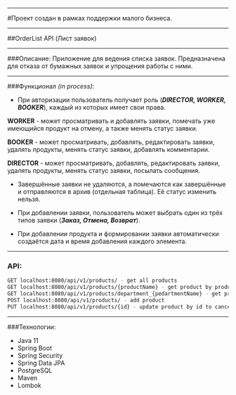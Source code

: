 ***
#Проект создан в рамках поддержки малого бизнеса. 
***
##OrderList API (Лист заявок)
***
###Описание: Приложение для ведения списка заявок. Предназначена для отказа от бумажных заявок и упрощения работы с ними.
***
###Функционал *(in process)*:

- При авторизации пользователь получает роль (***DIRECTOR, WORKER, BOOKER***), каждый из которых имеет свои права.

**WORKER** - может просматривать и добавлять заявки, помечать уже имеющийся продукт на отмену, а также менять статус заявки.


**BOOKER** - может просматривать, добавлять, редактировать заявки, удалять продукты, менять статус заявки, добавлять комментарии.


**DIRECTOR** - может просматривать, добавлять, редактировать заявки, удалять продукты, менять статус заявки, посылать сообщения.


- Завершённые заявки не удаляются, а помечаются как завершённые и отправляются в архив (отдельная таблица). Её статус изменить нельзя.


- При добавлении заявки, пользователь может выбрать один из трёх типов заявки (***Заказ, Отмена, Возврат***). 


- При добавлении продукта и формировании заявки автоматически создаётся дата и время добавления каждого элемента.
***
### API:
```bash
GET localhost:8080/api/v1/products/ - get all products
GET localhost:8080/api/v1/products/{productName} - get product by productName
GET localhost:8080/api/v1/products/department_{pedartmentName} - get products by departmentName
POST localhost:8080/api/v1/products/ - add product
PUT localhost:8080/api/v1/products/{id} - update product by id to cancel
```
***
###Технологии: 
- Java 11
- Spring Boot
- Spring Security
- Spring Data JPA
- PostgreSQL
- Maven
- Lombok